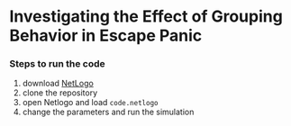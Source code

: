 # Investigating the Effect of Grouping Behavior in Escape Panic

### Steps to run the code
1. download [NetLogo](https://ccl.northwestern.edu/netlogo/download.shtml)
2. clone the repository
3. open Netlogo and load `code.netlogo`
4. change the parameters and run the simulation
